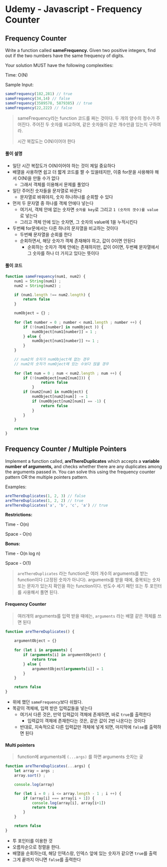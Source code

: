 # Udemy - Javascript - Frequency Counter



## Frequency Counter

Write a function called **sameFrequency.** Given two positive integers, find out if the two numbers have the same frequency of digits.

Your solution MUST have the following complexities:

Time: O(N)

Sample Input:

```javascript
sameFrequency(182,281) // true
sameFrequency(34,14) // false
sameFrequency(3589578, 5879385) // true
sameFrequency(22,222) // false
```

> sameFrequency라는 function 코드를 짜는 것이다. 두 개의 양수의 정수가 주어진다. 주어진 두 숫자를 비교하여, 같은 숫자들이 같은 개수만큼 있는지 구하여라.
>
> 시간 복잡도는 O(N)이어야 한다



#### 풀이 설명

- 일단 시간 복잡도가 O(N)이어야 하는 것이 제일 중요하다
- 배열을 사용하면 쉽고 더 짧게 코드를 짤 수 있을테지만, 이중 for문을 사용해야 해서 O(N)을 만들 수가 없다
  - 그래서 객체를 이용해서 문제를 풀었다
- 일단 주어진 숫자들을 문자열로 바꾼다
  - 문자열로 바꿔야지, 숫자 하나하나를 순회할 수 있다
- 먼저 두 문자열 중 하나를 객체 안에다 넣는다
  - 여기서, 객체 안에 없는 숫자면 `숫자를 key`로 그리고 `1 (숫자의 갯수)를 value`로 넣는다
  - 그리고 객체 안에 있는 숫자면, 그 숫자의 value에 1을 누적시킨다
- 두번째 for문에서는 다른 하나의 문자열을 비교하는 것이다
  - 두번째 문자열을 순회를 한다
  - 순회하면서, 해당 숫자가 객체 존재해야 하고, 값이 0이면 안된다
    - 순회하는 숫자가 객체 안에는 존재하지만, 값이 0이면, 두번째 문자열에서 그 숫자를 하나 더 가지고 있다는 뜻이다



#### 풀이 코드

```javascript
function sameFrequency(num1, num2) {
    num1 = String(num1) ;
    num2 = String(num2) ;

    if (num1.length !== num2.length) {
        return false
    }

    numObject = {} ;
    
    for (let number = 0 ; number < num1.length ; number ++) {
        if (!(num1[number] in numObject )) {
            numObject[num1[number]] = 1 ;
        } else {
            numObject[num1[number]] += 1 ;
        }
    }

    // num2의 숫자가 numObject에 없는 경우
    // num2의 숫자가 numOject에 있는 수보다 많을 경우
    
    for (let num = 0 ; num < num2.length ; num ++) {
        if (!(numObject[num2[num]])) {
                return false               
            }
        if (num2[num] in numObject) {
            numObject[num2[num]] -= 1
            if (numObject[num2[num]] == -1) {
                return false
            }
        }
    }

    return true
}
```





## Frequency Counter / Multiple Pointers

Implement a function called, **areThereDuplicates** which accepts a **variable number of arguments,** and checks whether there are any duplicates among the arguments passed in. You can solve this using the frequency counter pattern OR the multiple pointers pattern.

Examples:

```javascript
areThereDuplicates(1, 2, 3) // false
areThereDuplicates(1, 2, 2) // true 
areThereDuplicates('a', 'b', 'c', 'a') // true 
```

**Restrictions:**

Time - O(n)

Space - O(n)

**Bonus:**

Time - O(n log n)

Space - O(1)

> `areThereDuplicates` 라는 function은 여러 개수의 arguments를 받는 function이다 (고정된 숫자가 아니다). arguments를 받을 때에, 중복되는 숫자 또는 문자가 있는지 확인을 하는 function이다. 빈도수 세기 패턴 또는 투 포인터를 사용해서 풀면 된다.



#### Frequency Counter

> 여러개의 arguments를 입력 받을 때에는, `arguments` 라는 배열 같은 객체를 쓰면 된다

```javascript
function areThereDuplicates() {
    
    argumentObject = {}
    
    for (let i in arguments) {
        if (arguments[i] in argumentObject) {
            return true
        } else {
            argumentObject[arguments[i]] = 1
        }
    }

    return false
}
```

- 위에 했던 `sameFrequency`보다 쉬웠다.
- 똑같이 객체에, 입력 받은 입력값들을 넣는다
  - 여기서 다른 것은, 만약 입력값이 객체에 존재하면, 바로 `true`를 출력한다
    - 입력값이 객체에 존재한다는 것은, 같은 값이 2번 나온다는 것이다
  - 반대로, 지속적으로 다른 입력값만 객체에 넣게 되면, 마지막에 `false`를 출력하면 된다



#### Multi pointers

> function에 arguments에 `(...args)` 를 하면 arguments 숫자는 곶

```javascript
function areThereDuplicates(...args) {
    let array = args ;
    array.sort() ;

    console.log(array)

    for (let i = 0 ; i <= array.length - 1 ; i ++) {
        if (array[i] === array[i + 1]) {
            console.log(array[i], array[i+1])
            return true
        }
    }

    return false
}
```

- 투 포인터를 이용한 것
- 오름차순으로 정렬을 한다.
- 배열을 순회하는데, 해당 인덱스랑, 인덱스 앞에 있는 숫자가 같으면 `true`를 출력
- 그게 끝까지 아니면 `false`를 출력한다
